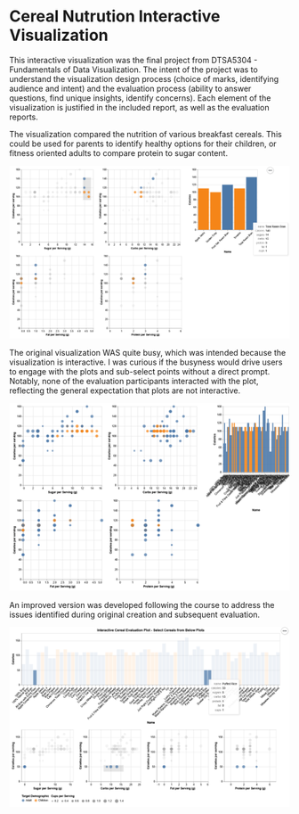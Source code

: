 # Cereal Nutrution Interactive Visualization
This interactive visualization was the final project from DTSA5304 - Fundamentals of Data Visualization. The intent of the project was to understand the visualization design process (choice of marks, identifying audience and intent) and the evaluation process (ability to answer questions, find unique insights, identify concerns). Each element of the visualization is justified in the included report, as well as the evaluation reports.

The visualization compared the nutrition of various breakfast cereals. This could be used for parents to identify healthy options for their children, or fitness oriented adults to compare protein to sugar content.

![Original](Images/Original.png)

The original visualization WAS quite busy, which was intended because the visualization is interactive. I was curious if the busyness would drive users to engage with the plots and sub-select points without a direct prompt. Notably, none of the evaluation participants interacted with the plot, reflecting the general expectation that plots are not interactive.

![Original_Busy](Original_Busy.png)

An improved version was developed following the course to address the issues identified during original creation and subsequent evaluation.

![Improved](Improved.png)

